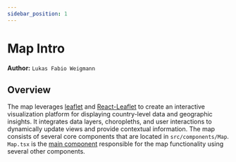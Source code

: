 ```yaml
---
sidebar_position: 1
---
```


# Map Intro

**Author:** `Lukas Fabio Weigmann`

## Overview
The map leverages [leaflet](https://leafletjs.com/) and [React-Leaflet](https://react-leaflet.js.org/) to create an interactive visualization platform for displaying country-level data and geographic insights.
It integrates data layers, choropleths, and user interactions to dynamically update views and provide contextual information.
The map consists of several core components that are located in ```src/components/Map```.
```Map.tsx``` is the [main component](map_component.md) responsible for the map functionality using several other components.

